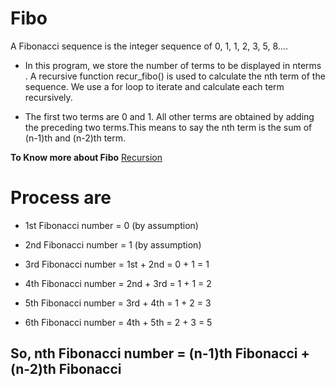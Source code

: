 # Fibo ## 
A Fibonacci sequence is the integer sequence of 0, 1, 1, 2, 3, 5, 8.... 
* In this program, we store the number of terms to be displayed in nterms . A recursive function recur_fibo() is used to calculate the nth term of the sequence. We use a for loop to iterate and calculate each term recursively.

* The first two terms are 0 and 1. All other terms are obtained by adding the preceding two terms.This means to say the nth term is the sum of (n-1)th and (n-2)th term.

**To Know more about Fibo** [Recursion](https://realpython.com/python-thinking-recursively/)
# Process are 
* 1st Fibonacci number = 0 (by assumption)
* 2nd Fibonacci number = 1 (by assumption)
* 3rd Fibonacci number = 1st + 2nd
        = 0 + 1
        = 1
* 4th Fibonacci number = 2nd + 3rd
    = 1 + 1
    = 2
   
* 5th Fibonacci number = 3rd + 4th
    = 1 + 2
    = 3
* 6th Fibonacci number = 4th + 5th
    = 2 + 3
    = 5
    
## So, nth Fibonacci number = (n-1)th Fibonacci + (n-2)th Fibonacci

